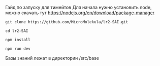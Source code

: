 Гайд по запуску для тимейтов
Для начала нужно установить node, можно скачать тут https://nodejs.org/en/download/package-manager

```
git clone https://github.com/MicroMolekula/lr2-SAI.git

cd lr2-SAI

npm install

npm run dev

```

Базы знаний лежат в директории /src/base
